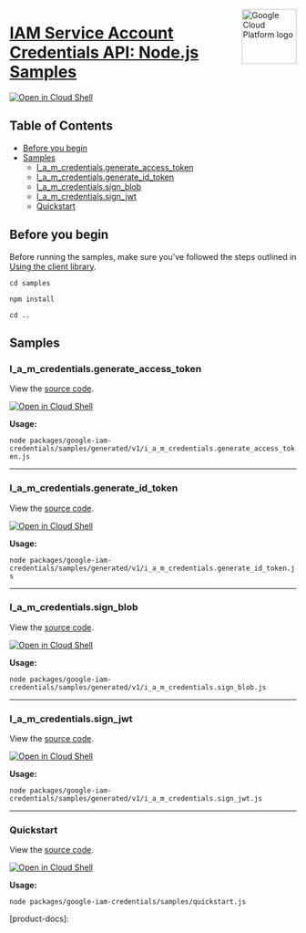 [//]: # "This README.md file is auto-generated, all changes to this file will be lost."
[//]: # "To regenerate it, use `python -m synthtool`."
<img src="https://avatars2.githubusercontent.com/u/2810941?v=3&s=96" alt="Google Cloud Platform logo" title="Google Cloud Platform" align="right" height="96" width="96"/>

# [IAM Service Account Credentials API: Node.js Samples](https://github.com/googleapis/google-cloud-node)

[![Open in Cloud Shell][shell_img]][shell_link]



## Table of Contents

* [Before you begin](#before-you-begin)
* [Samples](#samples)
  * [I_a_m_credentials.generate_access_token](#i_a_m_credentials.generate_access_token)
  * [I_a_m_credentials.generate_id_token](#i_a_m_credentials.generate_id_token)
  * [I_a_m_credentials.sign_blob](#i_a_m_credentials.sign_blob)
  * [I_a_m_credentials.sign_jwt](#i_a_m_credentials.sign_jwt)
  * [Quickstart](#quickstart)

## Before you begin

Before running the samples, make sure you've followed the steps outlined in
[Using the client library](https://github.com/googleapis/google-cloud-node#using-the-client-library).

`cd samples`

`npm install`

`cd ..`

## Samples



### I_a_m_credentials.generate_access_token

View the [source code](https://github.com/googleapis/google-cloud-node/blob/master/packages/google-iam-credentials/samples/generated/v1/i_a_m_credentials.generate_access_token.js).

[![Open in Cloud Shell][shell_img]](https://console.cloud.google.com/cloudshell/open?git_repo=https://github.com/googleapis/google-cloud-node&page=editor&open_in_editor=packages/google-iam-credentials/samples/generated/v1/i_a_m_credentials.generate_access_token.js,samples/README.md)

__Usage:__


`node packages/google-iam-credentials/samples/generated/v1/i_a_m_credentials.generate_access_token.js`


-----




### I_a_m_credentials.generate_id_token

View the [source code](https://github.com/googleapis/google-cloud-node/blob/master/packages/google-iam-credentials/samples/generated/v1/i_a_m_credentials.generate_id_token.js).

[![Open in Cloud Shell][shell_img]](https://console.cloud.google.com/cloudshell/open?git_repo=https://github.com/googleapis/google-cloud-node&page=editor&open_in_editor=packages/google-iam-credentials/samples/generated/v1/i_a_m_credentials.generate_id_token.js,samples/README.md)

__Usage:__


`node packages/google-iam-credentials/samples/generated/v1/i_a_m_credentials.generate_id_token.js`


-----




### I_a_m_credentials.sign_blob

View the [source code](https://github.com/googleapis/google-cloud-node/blob/master/packages/google-iam-credentials/samples/generated/v1/i_a_m_credentials.sign_blob.js).

[![Open in Cloud Shell][shell_img]](https://console.cloud.google.com/cloudshell/open?git_repo=https://github.com/googleapis/google-cloud-node&page=editor&open_in_editor=packages/google-iam-credentials/samples/generated/v1/i_a_m_credentials.sign_blob.js,samples/README.md)

__Usage:__


`node packages/google-iam-credentials/samples/generated/v1/i_a_m_credentials.sign_blob.js`


-----




### I_a_m_credentials.sign_jwt

View the [source code](https://github.com/googleapis/google-cloud-node/blob/master/packages/google-iam-credentials/samples/generated/v1/i_a_m_credentials.sign_jwt.js).

[![Open in Cloud Shell][shell_img]](https://console.cloud.google.com/cloudshell/open?git_repo=https://github.com/googleapis/google-cloud-node&page=editor&open_in_editor=packages/google-iam-credentials/samples/generated/v1/i_a_m_credentials.sign_jwt.js,samples/README.md)

__Usage:__


`node packages/google-iam-credentials/samples/generated/v1/i_a_m_credentials.sign_jwt.js`


-----




### Quickstart

View the [source code](https://github.com/googleapis/google-cloud-node/blob/master/packages/google-iam-credentials/samples/quickstart.js).

[![Open in Cloud Shell][shell_img]](https://console.cloud.google.com/cloudshell/open?git_repo=https://github.com/googleapis/google-cloud-node&page=editor&open_in_editor=packages/google-iam-credentials/samples/quickstart.js,samples/README.md)

__Usage:__


`node packages/google-iam-credentials/samples/quickstart.js`






[shell_img]: https://gstatic.com/cloudssh/images/open-btn.png
[shell_link]: https://console.cloud.google.com/cloudshell/open?git_repo=https://github.com/googleapis/google-cloud-node&page=editor&open_in_editor=samples/README.md
[product-docs]: 
